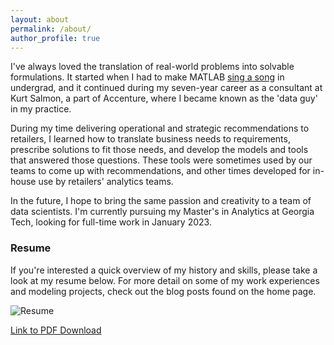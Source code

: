 ```yaml
---
layout: about
permalink: /about/
author_profile: true
---
```



I've always loved the translation of real-world problems into solvable formulations. It started when I had to make MATLAB
[sing a song]("https://youtu.be/HG35mFxPuzU") in undergrad, and it continued during my seven-year career as a consultant at Kurt Salmon, a part of Accenture, 
where I became known as the 'data guy' in my practice. 

During my time delivering operational and strategic recommendations to retailers, I learned how to translate business needs to requirements, prescribe solutions to fit those needs, and develop the models and tools that answered those questions. These tools were sometimes used by our teams to come up with recommendations, and other times developed for in-house use by retailers' analytics teams.

In the future, I hope to bring the same passion and creativity to a team of data scientists. I'm currently pursuing my Master's in Analytics at Georgia Tech, looking for full-time work in January 2023.

### Resume

If you're interested a quick overview of my history and skills, please take a look at my resume below. For more detail on some of my work experiences and modeling projects, check out the blog posts found on the home page.

![Resume](/images/AndrewTaylor_Resume_202207.png)

[Link to PDF Download](/images/AndrewTaylor_Resume_202207.pdf)